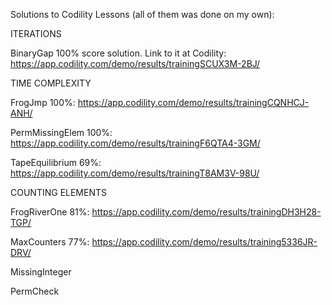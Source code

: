 Solutions to Codility Lessons (all of them was done on my own):


ITERATIONS

BinaryGap 100% score solution.
Link to it at Codility: https://app.codility.com/demo/results/trainingSCUX3M-2BJ/


TIME COMPLEXITY

FrogJmp 100%: https://app.codility.com/demo/results/trainingCQNHCJ-ANH/

PermMissingElem 100%: https://app.codility.com/demo/results/trainingF6QTA4-3GM/

TapeEquilibrium 69%: https://app.codility.com/demo/results/trainingT8AM3V-98U/


COUNTING ELEMENTS

FrogRiverOne 81%: https://app.codility.com/demo/results/trainingDH3H28-TGP/

MaxCounters 77%: https://app.codility.com/demo/results/training5336JR-DRV/

MissingInteger

PermCheck
